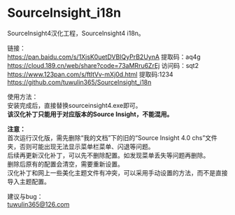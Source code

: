 # SourceInsight_i18n
SourceInsight4汉化工程，SourceInsight4 i18n。



链接：  
https://pan.baidu.com/s/1XjsK0uetDVBIQyPrB2UynA  提取码：aq4g  
https://cloud.189.cn/web/share?code=73aMRru6ZrEj 访问码：sqt2  
https://www.123pan.com/s/ftltVv-mXj0d.html 提取码:1234  
https://github.com/tuwulin365/SourceInsight_i18n 

使用方法：  
安装完成后，直接替换sourceinsight4.exe即可。  
**该汉化补丁只能用于对应版本的Source Insight，不能混用。**

**注意：**  
首次运行汉化版，需先删除“我的文档”下的旧的“Source Insight 4.0 chs”文件夹，否则可能出现无法显示菜单栏菜单、闪退等问题。  
后续再更新汉化补丁，可以先不删除配置。如发现菜单丢失等问题再删除。  
删除后原有的配置会清空，需要重新设置。  
汉化补丁和网上一些美化主题文件有冲突，可以采用手动设置的方法，而不是直接导入主题配置。  

建议与bug：  
tuwulin365@126.com
